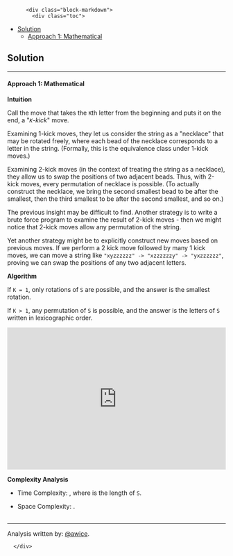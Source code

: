 <div class="article-body">
        
          <div class="block-markdown">
            <div class="toc">
<ul>
<li><a href="#solution">Solution</a><ul>
<li><a href="#approach-1-mathematical">Approach 1: Mathematical</a></li>
</ul>
</li>
</ul>
</div>
<h2 id="solution">Solution</h2>
<hr>
<h4 id="approach-1-mathematical">Approach 1: Mathematical</h4>
<p><strong>Intuition</strong></p>
<p>Call the move that takes the <code>K</code>th letter from the beginning and puts it on the end, a "<em><code>K</code>-kick</em>" move.</p>
<p>Examining 1-kick moves, they let us consider the string as a "necklace" that may be rotated freely, where each bead of the necklace corresponds to a letter in the string.  (Formally, this is the equivalence class under 1-kick moves.)</p>
<p>Examining 2-kick moves (in the context of treating the string as a necklace), they allow us to swap the positions of two adjacent beads.  Thus, with 2-kick moves, every permutation of necklace is possible.  (To actually construct the necklace, we bring the second smallest bead to be after the smallest, then the third smallest to be after the second smallest, and so on.)</p>
<p>The previous insight may be difficult to find.  Another strategy is to write a brute force program to examine the result of 2-kick moves - then we might notice that 2-kick moves allow any permutation of the string.</p>
<p>Yet another strategy might be to explicitly construct new moves based on previous moves.  If we perform a 2 kick move followed by many 1 kick moves, we can move a string like <code>"xyzzzzzz" -&gt; "xzzzzzzy" -&gt; "yxzzzzzz"</code>, proving we can swap the positions of any two adjacent letters.</p>
<p><strong>Algorithm</strong></p>
<p>If <code>K = 1</code>, only rotations of <code>S</code> are possible, and the answer is the smallest rotation.</p>
<p>If <code>K &gt; 1</code>, any permutation of <code>S</code> is possible, and the answer is the letters of <code>S</code> written in lexicographic order.</p>
<iframe src="https://leetcode.com/playground/DCwCw7ZJ/shared" frameborder="0" width="100%" height="327" name="DCwCw7ZJ"></iframe>

<p><strong>Complexity Analysis</strong></p>
<ul>
<li>
<p>Time Complexity:  <script type="math/tex; mode=display">O(N^2)</script>, where <script type="math/tex; mode=display">N</script> is the length of <code>S</code>.</p>
</li>
<li>
<p>Space Complexity:  <script type="math/tex; mode=display">O(N^2)</script>.
<br>
<br></p>
</li>
</ul>
<hr>
<p>Analysis written by: <a href="https://leetcode.com/awice">@awice</a>.</p>
          </div>
        
      </div>